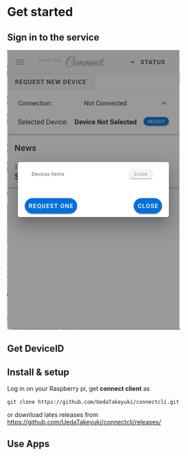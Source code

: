 # Get started

## Sign in to the service
![](./ss.2022-08-10.13.56.36.png)
## Get DeviceID
## Install & setup
Log in on your Raspberry pi, get **connect client** as 

```bash:
git clone https://github.com/UedaTakeyuki/connectcli.git
```

or download lates releases from https://github.com/UedaTakeyuki/connectcli/releases/


## Use Apps